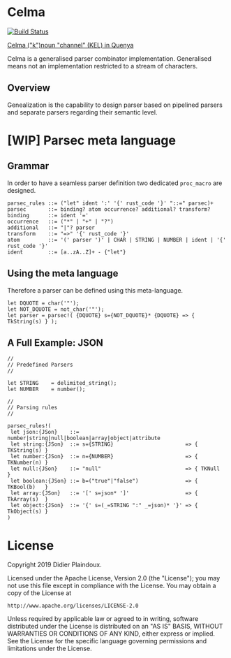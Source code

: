 # Celma 

[![Build Status](https://travis-ci.org/d-plaindoux/celma.svg?branch=master)](https://travis-ci.org/d-plaindoux/celma)

[Celma ("k")noun "channel" (KEL) in Quenya](https://www.elfdict.com/w/kelma)

Celma is a generalised parser combinator implementation. Generalised means not an implementation restricted to a stream of characters.

## Overview

Genealization is the capability to design parser based on pipelined parsers and separate parsers regarding their semantic level.

# [WIP] Parsec meta language

## Grammar
In order to have a seamless parser definition two dedicated `proc_macro` are designed.

```
parsec_rules ::= ("let" ident ':' '{' rust_code '}' "::=" parsec)+
parsec       ::= binding? atom occurrence? additional? transform?
binding      ::= ident '='
occurrence   ::= ("*" | "+" | "?")
additional   ::= "|"? parser
transform    ::= "=>" '{' rust_code '}'
atom         ::= '(' parser ')' | CHAR | STRING | NUMBER | ident | '{' rust_code '}'
ident        ::= [a..zA..Z]+ - {"let"}
```

##  Using the meta language

Therefore a parser can be defined using this meta-language.

```
let DQUOTE = char('"');
let NOT_DQUOTE = not_char('"');
let parser = parsec!( {DQUOTE} s={NOT_DQUOTE}* {DQUOTE} => { TkString(s) } );
```

## A Full Example: JSON

```
//
// Predefined Parsers
//

let STRING    = delimited_string();
let NUMBER    = number();

//
// Parsing rules
//

parsec_rules!(
 let json:{JSon}    ::= number|string|null|boolean|array|object|attribute
 let string:{JSon}  ::= s={STRING}                       => { TKString(s) }
 let number:{JSon}  ::= n={NUMBER}                       => { TKNumber(n) }
 let null:{JSon}    ::= "null"                           => { TKNull      }
 let boolean:{JSon} ::= b=("true"|"false")               => { TKBool(b)   }
 let array:{JSon}   ::= '[' s=json* ']'                  => { TkArray(s)  }
 let object:{JSon}  ::= '{' s=(_=STRING ":" _=json)* '}' => { TkObject(s) }
)
```

# License

Copyright 2019 Didier Plaindoux.

Licensed under the Apache License, Version 2.0 (the "License");
you may not use this file except in compliance with the License.
You may obtain a copy of the License at

    http://www.apache.org/licenses/LICENSE-2.0

Unless required by applicable law or agreed to in writing, software
distributed under the License is distributed on an "AS IS" BASIS,
WITHOUT WARRANTIES OR CONDITIONS OF ANY KIND, either express or implied.
See the License for the specific language governing permissions and
limitations under the License.
